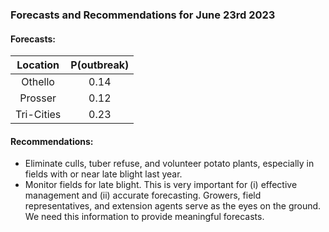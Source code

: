 ###  Forecasts and Recommendations for June 23rd 2023
#### Forecasts:

| Location | P(outbreak) |
| :---: | :---: |
| Othello | 0.14 |
| Prosser | 0.12 |
| Tri-Cities | 0.23 |

#### Recommendations:

* Eliminate culls, tuber refuse, and volunteer potato plants, especially in fields with or near late blight last year.
* Monitor fields for late blight. This is very important for (i) effective management and (ii) accurate forecasting. Growers, field representatives, and extension agents serve as the eyes on the ground. We need this information to provide meaningful forecasts.
